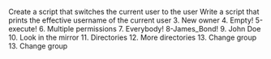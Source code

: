 Create a script that switches the current user to the user
Write a script that prints the effective username of the current user
3. New owner
4. Empty!
5-execute!
6. Multiple permissions
7. Everybody!
8-James_Bond!
9. John Doe
10. Look in the mirror
11. Directories
12. More directories
13. Change group
13. Change group
